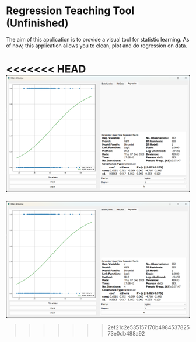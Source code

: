 # Regression Teaching Tool (Unfinished)

The aim of this application is to provide a visual tool for statistic learning. As of now, this application allows you to clean, plot and do regression on data. 

<<<<<<< HEAD
![example1](examples/example1.png)
=======
![example1](examples\example1.png)
>>>>>>> 2ef21c2e535157170b498453782573e0db488a92
